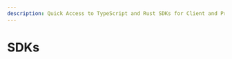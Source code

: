 ```yaml
---
description: Quick Access to TypeScript and Rust SDKs for Client and Program Development.
---
```


# SDKs

